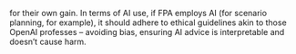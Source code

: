 for their own gain. In terms of AI use, if FPA employs AI (for scenario planning, for example), it should adhere to ethical guidelines akin to those OpenAI professes – avoiding bias, ensuring AI advice is interpretable and doesn’t cause harm.
